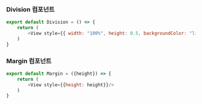 ### Division 컴포넌트 

```js
export default Division = () => {
    return (
        <View style={{ width: "100%", height: 0.5, backgroundColor: "lightGray"}} />
    )
}
```

### Margin 컴포넌트 

```js
export default Margin = ({height}) => {
    return (
        <View style={{height: height}}/>
    )
}
```
